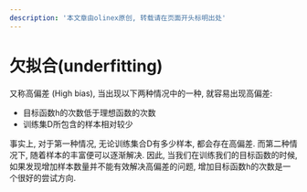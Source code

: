 ```yaml
---
description: '本文章由olinex原创, 转载请在页面开头标明出处'
---
```


# 欠拟合\(underfitting\)

又称高偏差 \(High bias\), 当出现以下两种情况中的一种, 就容易出现高偏差:

* 目标函数h的次数低于理想函数的次数
* 训练集D所包含的样本相对较少

事实上, 对于第一种情况, 无论训练集合D有多少样本, 都会存在高偏差. 而第二种情况下, 随着样本的丰富便可以逐渐解决. 因此, 当我们在训练我们的目标函数的时候, 如果发现增加样本数量并不能有效解决高偏差的问题, 增加目标函数h的次数是一个很好的尝试方向.



